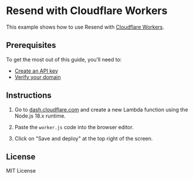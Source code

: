 # Resend with Cloudflare Workers

This example shows how to use Resend with [Cloudflare Workers](https://workers.cloudflare.com).

## Prerequisites

To get the most out of this guide, you’ll need to:

* [Create an API key](https://resend.com/api-keys)
* [Verify your domain](https://resend.com/domains)

## Instructions

1. Go to [dash.cloudflare.com](https://dash.cloudflare.com) and create a new Lambda function using the Node.js 18.x runtime.

2. Paste the `worker.js` code into the browser editor.

3. Click on "Save and deploy" at the top right of the screen.

## License

MIT License